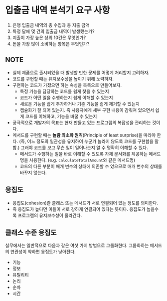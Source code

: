 # 입출금 내역 분석기 요구 사항

1. 은행 입출금 내역의 총 수입과 총 지출 금액
1. 특정 달에 몇 건의 입출금 내역이 발생했는가?
1. 지출이 가장 높은 상위 10건은 무엇인가?
1. 돈을 가장 많이 소비하는 항목은 무엇인가?

## NOTE

- 실제 제품으로 출시되었을 때 발생할 만한 문제를 어떻게 처리할지 고려하자.
- 코드를 구현할 때는 유지보수성을 높이기 위해 노력하자.
- 구현하는 코드가 가졌으면 하는 속성을 목록으로 만들어보자.
    - 특정 기능을 담당하는 코드를 쉽게 찾을 수 있는지
    - 코드가 어떤 일을 수행하는지 쉽게 이해할 수 있는지
    - 새로운 기능을 쉽게 추가하거나 기존 기능을 쉽게 제거할 수 있는지
    - 캡슐화가 잘 되어 있는지. 즉 사용자에게 세부 구현 내용이 감춰져 있으면서 쉽게 코드를 이해하고, 기능을 바꿀 수 있는지
- 궁극적으로 개발자의 목표는 현재 만들고 있는 프로그램의 복잡성을 관리하는 것이다.
- 메서드를 구현할 때는 **놀람 최소화 원칙**(Principle of least surprise)을 따라야 한다. (즉, 어느 정도의 일관성을 유지하여 누군가 놀라지 않도록 코드를 구현함을 말함.) 그래야 코드를 보고 무슨 일이 일어나는지 알 수 명확히 이해할 수 있다.
    - 메서드가 수행하는 일을 바로 이해할 수 있도록 자체 문서화를 제공하는 메서드명을 사용한다. (e.g. `calculateTotalAmount`와 같은 메서드명)
    - 코드의 다른 부분이 매개 변수의 상태에 의존할 수 있으므로 매개 변수의 상태를 바꾸지 않는다.

## 응집도

- 응집도(cohesion)란 클래스 또는 메서드가 서로 연결되어 있는 정도를 의미한다.
- 즉 응집도가 높다면 이들이 서로 강하게 연결되어 있다는 뜻이다. 응집도가 높을수록 프로그램의 유지보수성이 올라간다.

## 클래스 수준 응집도

실무에서는 일반적으로 다음과 같은 여섯 가지 방법으로 그룹화한다. 그룹화하는 메서드의 연관성이 약하면 응집도가 낮아진다.

- 기능
- 정보
- 유틸리티
- 논리
- 순차
- 시간
